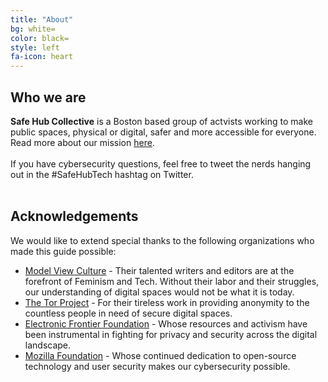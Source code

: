 ```yaml
---
title: "About"
bg: white=
color: black=
style: left
fa-icon: heart
---
```


<h2 class="text-blue">Who we are</h2>
<strong>Safe Hub Collective</strong> is a Boston based group of actvists working to make public spaces, physical or digital, safer and more accessible for everyone. Read more about our mission <a href="http://safehubcollective.org/about">here</a>.
<br>
<br>
If you have cybersecurity questions, feel free to tweet the nerds hanging out in the #SafeHubTech hashtag on Twitter.
<br>
<br>

<h2 class="text-blue">Acknowledgements</h2>
We would like to extend special thanks to the following organizations who made this guide possible:
<ul>
	<li><a href="https://modelviewculture.com/">Model View Culture</a> - Their talented writers and editors are at the forefront of Feminism and Tech. Without their labor and their struggles, our understanding of digital spaces would not be what it is today.</li>
	<li><a href="https://www.torproject.org/">The Tor Project</a> - For their tireless work in providing anonymity to the countless people in need of secure digital spaces.</li>
	<li><a href="https://www.eff.org/">Electronic Frontier Foundation</a> - Whose resources and activism have been instrumental in fighting for privacy and security across the digital landscape.</li>
	<li><a href="https://www.mozilla.org/en-US/">Mozilla Foundation</a> - Whose continued dedication to open-source technology and user security makes our cybersecurity possible.</li>
</li>


